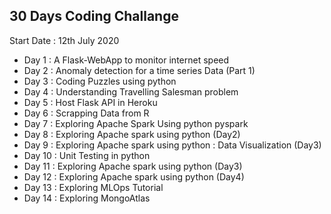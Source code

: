 
## 30 Days Coding Challange 

Start Date : 12th July 2020

* Day 1  : A Flask-WebApp to monitor internet speed 
* Day 2  : Anomaly detection for a time series Data (Part 1)
* Day 3  : Coding Puzzles using python
* Day 4  : Understanding Travelling Salesman problem
* Day 5  : Host Flask API in Heroku
* Day 6  : Scrapping Data from R
* Day 7  : Exploring Apache Spark Using python pyspark
* Day 8  : Exploring Apache spark using python (Day2)
* Day 9  : Exploring Apache spark using python : Data Visualization (Day3)
* Day 10 : Unit Testing in python
* Day 11 : Exploring Apache spark using python (Day3)
* Day 12 : Exploring Apache spark using python (Day4)
* Day 13 : Exploring MLOps Tutorial 
* Day 14 : Exploring MongoAtlas 